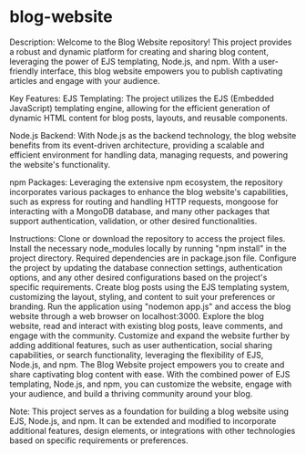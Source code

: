# blog-website
Description:
Welcome to the Blog Website repository! This project provides a robust and dynamic platform for creating and sharing blog content, leveraging the power of EJS templating, Node.js, and npm. With a user-friendly interface, this blog website empowers you to publish captivating articles and engage with your audience.

Key Features:
EJS Templating: The project utilizes the EJS (Embedded JavaScript) templating engine, allowing for the efficient generation of dynamic HTML content for blog posts, layouts, and reusable components.

Node.js Backend: With Node.js as the backend technology, the blog website benefits from its event-driven architecture, providing a scalable and efficient environment for handling data, managing requests, and powering the website's functionality.

npm Packages: Leveraging the extensive npm ecosystem, the repository incorporates various packages to enhance the blog website's capabilities, such as express for routing and handling HTTP requests, mongoose for interacting with a MongoDB database, and many other packages that support authentication, validation, or other desired functionalities.

Instructions:
Clone or download the repository to access the project files.
Install the necessary node_modules locally by running "npm install" in the project directory. Required dependencies are in package.json file.
Configure the project by updating the database connection settings, authentication options, and any other desired configurations based on the project's specific requirements.
Create blog posts using the EJS templating system, customizing the layout, styling, and content to suit your preferences or branding.
Run the application using "nodemon app.js" and access the blog website through a web browser on localhost:3000.
Explore the blog website, read and interact with existing blog posts, leave comments, and engage with the community.
Customize and expand the website further by adding additional features, such as user authentication, social sharing capabilities, or search functionality, leveraging the flexibility of EJS, Node.js, and npm.
The Blog Website project empowers you to create and share captivating blog content with ease. With the combined power of EJS templating, Node.js, and npm, you can customize the website, engage with your audience, and build a thriving community around your blog.

Note: This project serves as a foundation for building a blog website using EJS, Node.js, and npm. It can be extended and modified to incorporate additional features, design elements, or integrations with other technologies based on specific requirements or preferences.
